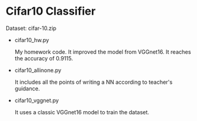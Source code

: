 # Cifar10 Classifier

Dataset: cifar-10.zip

- cifar10_hw.py

  My homework code. It improved the model from VGGnet16. It reaches the accuracy of 0.9115. 

- cifar10_allinone.py

  It includes all the points of writing a NN according to teacher's guidance. 

- cifar10_vggnet.py

  It uses a classic VGGnet16 model to train the dataset.
